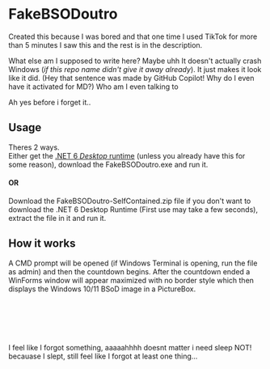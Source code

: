 # FakeBSODoutro

Created this because I was bored and that one time I used TikTok for more than 5 minutes I saw this and the rest is in the description.

What else am I supposed to write here?
Maybe uhh
It doesn't actually crash Windows (*if this repo name didn't give it away already*).
It just makes it look like it did. (Hey that sentence was made by GitHub Copilot! Why do I even have it activated for MD?)
Who am I even talking to

Ah yes before i forget it..

## Usage
Theres 2 ways.\
Either get the [.NET 6 *Desktop* runtime](https://dotnet.microsoft.com/en-us/download/dotnet/6.0) (unless you already have this for some reason), download the FakeBSODoutro.exe and run it.

#### OR

Download the FakeBSODoutro-SelfContained.zip file if you don't want to download the .NET 6 Desktop Runtime (First use may take a few seconds), extract the file in it and run it.

## How it works 

A CMD prompt will be opened (if Windows Terminal is opening, run the file as admin) and then the countdown begins.
After the countdown ended a WinForms window will appear maximized with no border style which then displays the Windows 10/11 BSoD image in a PictureBox.

\
\
\
\
\
I feel like I forgot something, aaaaahhhh doesnt matter i need sleep NOT! becauase I slept, still feel like I forgot at least one thing...
